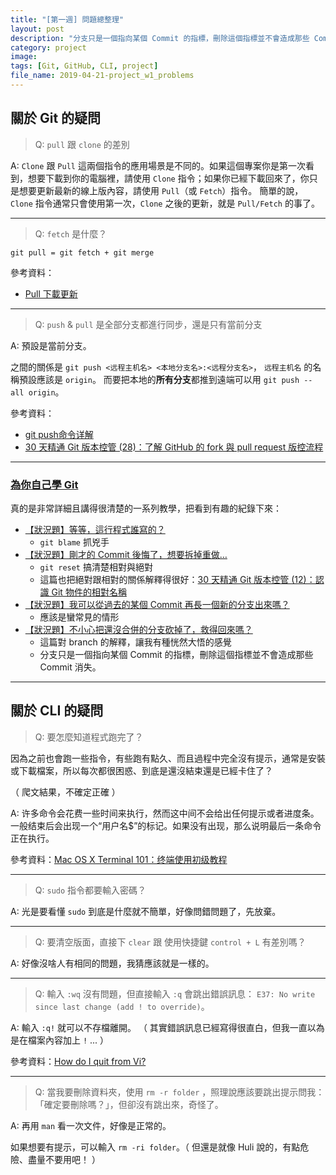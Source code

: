 ```yaml
---
title: "[第一週] 問題總整理"
layout: post
description: "分支只是一個指向某個 Commit 的指標，刪除這個指標並不會造成那些 Commit 消失。"
category: project
image: 
tags: [Git, GitHub, CLI, project]
file_name: 2019-04-21-project_w1_problems
---
```


## 關於 Git 的疑問 
    
> Q: `pull` 跟 `clone` 的差別

A: `Clone` 跟 `Pull` 這兩個指令的應用場景是不同的。如果這個專案你是第一次看到，想要下載到你的電腦裡，請使用 `Clone` 指令；如果你已經下載回來了，你只是想要更新最新的線上版內容，請使用 `Pull`（或 `Fetch`）指令。
簡單的說，`Clone` 指令通常只會使用第一次，`Clone` 之後的更新，就是 `Pull/Fetch` 的事了。

---

> Q: `fetch` 是什麼？

`git pull = git fetch + git merge`

參考資料：
- [Pull 下載更新](https://gitbook.tw/chapters/github/pull-from-github.html)

---

> Q: `push` & `pull` 是全部分支都進行同步，還是只有當前分支

A: 預設是當前分支。

之間的關係是 `git push <远程主机名> <本地分支名>:<远程分支名>`， `远程主机名` 的名稱預設應該是 `origin`。
而要把本地的**所有分支**都推到遠端可以用 `git push --all origin`。

參考資料：
- [git push命令详解](https://blog.csdn.net/sky1203850702/article/details/41344131)
- [30 天精通 Git 版本控管 (28)：了解 GitHub 的 fork 與 pull request 版控流程](https://ithelp.ithome.com.tw/articles/10140305)

---

### [為你自己學 Git](https://gitbook.tw) 

真的是非常詳細且講得很清楚的一系列教學，把看到有趣的紀錄下來：

- [【狀況題】等等，這行程式誰寫的？](https://gitbook.tw/chapters/using-git/git-blame.html)
    - `git blame` 抓兇手
- [【狀況題】剛才的 Commit 後悔了，想要拆掉重做…](https://gitbook.tw/chapters/using-git/reset-commit.html)
    - `git reset` 搞清楚相對與絕對
    - 這篇也把絕對跟相對的關係解釋得很好：[30 天精通 Git 版本控管 (12)：認識 Git 物件的相對名稱](https://ithelp.ithome.com.tw/articles/10136575)
- [【狀況題】我可以從過去的某個 Commit 再長一個新的分支出來嗎？](https://gitbook.tw/chapters/branch/branch-from-old-commit.html)
    - 應該是蠻常見的情形
- [【狀況題】不小心把還沒合併的分支砍掉了，救得回來嗎？](https://gitbook.tw/chapters/branch/restore-deleted-but-unmerged-branch.html)
    - 這篇對 branch 的解釋，讓我有種恍然大悟的感覺
    - 分支只是一個指向某個 Commit 的指標，刪除這個指標並不會造成那些 Commit 消失。

---

## 關於 CLI 的疑問 

> Q: 要怎麼知道程式跑完了？  

因為之前也會跑一些指令，有些跑有點久、而且過程中完全沒有提示，通常是安裝或下載檔案，所以每次都很困惑、到底是還沒結束還是已經卡住了？

（ 爬文結果，不確定正確 ）

A: 许多命令会花费一些时间来执行，然而这中间不会给出任何提示或者进度条。一般结束后会出现一个“用户名$”的标记。如果没有出现，那么说明最后一条命令正在执行。

參考資料：[Mac OS X Terminal 101：终端使用初级教程](https://www.renfei.org/blog/mac-os-x-terminal-101.html)

---

> Q: `sudo` 指令都要輸入密碼？

A: 光是要看懂 `sudo` 到底是什麼就不簡單，好像問錯問題了，先放棄。

---

> Q: 要清空版面，直接下 `clear` 跟 使用快捷鍵 `control + L` 有差別嗎？

A: 好像沒啥人有相同的問題，我猜應該就是一樣的。

---

> Q: 輸入 `:wq` 沒有問題，但直接輸入 `:q` 會跳出錯誤訊息： `E37: No write since last change (add ! to override)`。

A: 輸入 `:q!` 就可以不存檔離開。
（ 其實錯誤訊息已經寫得很直白，但我一直以為是在檔案內容加上 `!` ... ）

參考資料：[How do I quit from Vi?](https://unix.stackexchange.com/questions/3334/how-do-i-quit-from-vi)

---

> Q: 當我要刪除資料夾，使用 `rm -r folder` ，照理說應該要跳出提示問我：「確定要刪除嗎？」，但卻沒有跳出來，奇怪了。

A: 再用 `man` 看一次文件，好像是正常的。

如果想要有提示，可以輸入 `rm -ri folder`。（ 但還是就像 Huli 說的，有點危險、盡量不要用吧！ ） 